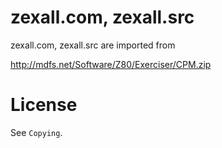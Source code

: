 # zexall.com, zexall.src

zexall.com, zexall.src are imported from

http://mdfs.net/Software/Z80/Exerciser/CPM.zip


# License

See `Copying`.
